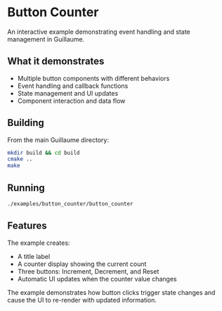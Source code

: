 # Button Counter

An interactive example demonstrating event handling and state management in Guillaume.

## What it demonstrates

- Multiple button components with different behaviors
- Event handling and callback functions
- State management and UI updates
- Component interaction and data flow

## Building

From the main Guillaume directory:

```bash
mkdir build && cd build
cmake ..
make
```

## Running

```bash
./examples/button_counter/button_counter
```

## Features

The example creates:

- A title label
- A counter display showing the current count
- Three buttons: Increment, Decrement, and Reset
- Automatic UI updates when the counter value changes

The example demonstrates how button clicks trigger state changes and cause the UI to re-render with updated information.
